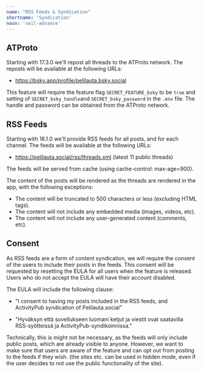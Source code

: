 ```yaml
---
name: "RSS Feeds & Syndication"
shortname: 'Syndication'
noun: 'veil-advance'
---
```


## ATProto

Starting with 17.3.0 we'll repost all threads to the ATProto network. The reposts will be available at the following URLs:
- https://bsky.app/profile/pelilauta.bsky.social

This feature will require the feature flag `SECRET_FEATURE_bsky` to be `true` and setting of `SECRET_bsky_handle`and `SECRET_bsky_password` in the `.env` file. The handle and password can be obtained from the ATProto network.

## RSS Feeds

Starting with 16.1.0 we'll provide RSS feeds for all posts, and for each channel. The feeds will be available at the following URLs:
- https://pelilauta.social/rss/threads.xml (latest 11 public threads)

The feeds will be served from cache (using cache-control: max-age=900).

The content of the posts will be rendered as the threads are rendered in the app, with the following exceptions:
- The content will be truncated to 500 characters or less (excluding HTML tags).
- The content will not include any embedded media (images, videos, etc).
- The content will not include any user-generated content (comments, etc).

## Consent

As RSS feeds are a form of content syndication, we will require the consent of the users to
include their posts in the feeds. This consent will be requested by resetting the EULA for all users
when the feature is released. Users who do not accept the EULA will have their account disabled.

The EULA will include the following clause:
- "I consent to having my posts included in the RSS feeds, and ActivityPub syndication of
Pelilauta.social"

- "Hyväksyn että sovellukseen luomani ketjut ja viestit ovat saatavilla RSS-syötteissä ja 
ActivityPub-syndikoinnissa."

Technically, this is might not be necessary, as the feeds will only include public posts, which are
already visible to anyone. However, we want to make sure that users are aware of the feature and
can opt out from posting to the feeds if they wish. (the sites etc. can be used in hidden mode, even
if the user decides to not use the public functionality of the site).
